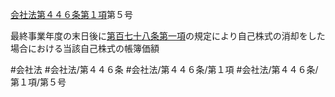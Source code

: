 [会社法第４４６条第１項](会社法＿＿＿＿第４４６条第１項)第５号

最終事業年度の末日後に[第百七十八条第一項](会社法＿＿＿＿第１７８条第１項)の規定により自己株式の消却をした場合における当該自己株式の帳簿価額


#会社法
#会社法/第４４６条
#会社法/第４４６条/第１項
#会社法/第４４６条/第１項/第５号
